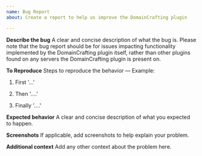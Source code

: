 ```yaml
---
name: Bug Report
about: Create a report to help us improve the DomainCrafting plugin

---
```


**Describe the bug**
A clear and concise description of what the bug is. Please note that the bug report should be for issues impacting functionality implemented by the DomainCrafting plugin itself, rather than other plugins found on any servers the DomainCrafting plugin is present on.

**To Reproduce**
Steps to reproduce the behavior — Example:

1. First '...'

2. Then '....'

3. Finally '....'

**Expected behavior**
A clear and concise description of what you expected to happen.

**Screenshots**
If applicable, add screenshots to help explain your problem.

**Additional context**
Add any other context about the problem here.
